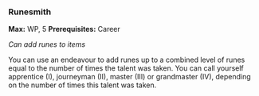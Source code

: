 
### Runesmith
**Max:** WP, 5
**Prerequisites:** Career

_Can add runes to items_

You can use an endeavour to add runes up to a combined level of runes equal to the number of times the talent was taken. You can call yourself apprentice (I), journeyman (II), master (III) or grandmaster (IV), depending on the number of times this talent was taken.
